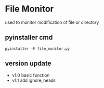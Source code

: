 # File Monitor
used to monitor modification of file or directory

## pyinstaller cmd
`pyinstaller -F file_monitor.py`

## version update
- v1.0 basic function
- v1.1 add ignore_heads

